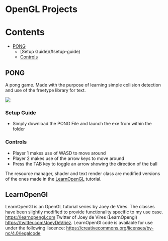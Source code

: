 # OpenGL Projects

# Contents
 - [PONG](#pong)
    - [Setup Guide)(#setup-guide)
    - [Controls](#controls)
 

## PONG

A pong game. Made with the purpose of learning simple collision detection and use of the freetype library for text.

![](https://user-images.githubusercontent.com/63361048/215310666-76ed4a5d-6bda-4903-b672-952a9cf813cd.png)


### Setup Guide
 - Simply download the PONG File and launch the exe from within the folder

### Controls
 - Player 1 makes use of WASD to move around
 - Player 2 makes use of the arrow keys to move around
 - Press the TAB key to toggle an arrow showing the direction of the ball

The resource manager, shader and text render class are modified versions of the ones made in the [LearnOpenGL](#learnopengl) tutorial.




## LearnOpenGl 
LearnOpenGl is an OpenGL tutorial series by Joey de Vires.
The classes have been slightly modified to provide functionality specific to my use case.
https://learnopengl.com
Twitter of Joey de Vires (LearnOpengl)
https://twitter.com/JoeyDeVriez.
LearnOpenGl code is available for use under the following liscence:
https://creativecommons.org/licenses/by-nc/4.0/legalcode

